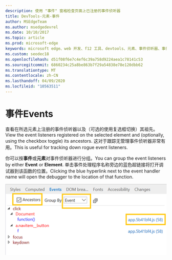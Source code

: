 ```yaml
---
description: 使用 "事件" 窗格检查页面上已注册的事件侦听器
title: DevTools-元素-事件
author: MSEdgeTeam
ms.author: msedgedevrel
ms.date: 10/10/2017
ms.topic: article
ms.prod: microsoft-edge
keywords: microsoft edge、web 开发、f12 工具、devtools、元素、事件侦听器、事件处理程序
ms.custom: seodec18
ms.openlocfilehash: d51f08f6e7c4ef6c39a758d9224aea1c78141c53
ms.sourcegitcommit: 6860234c25a8be863b7f29a54838e78e120dbb62
ms.translationtype: MT
ms.contentlocale: zh-CN
ms.lasthandoff: 04/09/2020
ms.locfileid: "10563511"
---
```

# <span data-ttu-id="0c05b-104">事件</span><span class="sxs-lookup"><span data-stu-id="0c05b-104">Events</span></span> 

<span data-ttu-id="0c05b-105">查看在所选元素上注册的事件侦听器以及（可选的使用复选框切换）其祖先。</span><span class="sxs-lookup"><span data-stu-id="0c05b-105">View the event listeners registered on the selected element and (optionally, using the checkbox toggle) its ancestors.</span></span> <span data-ttu-id="0c05b-106">这对于跟踪无管理事件侦听器非常有用。</span><span class="sxs-lookup"><span data-stu-id="0c05b-106">This is useful for tracking down rogue event listeners.</span></span> 

<span data-ttu-id="0c05b-107">你可以按**事件**或**元素**对事件侦听器进行分组。</span><span class="sxs-lookup"><span data-stu-id="0c05b-107">You can group the event listeners by either **Event** or **Element**.</span></span> <span data-ttu-id="0c05b-108">单击事件处理程序名称旁边的蓝色超链接将打开调试器到该函数的位置。</span><span class="sxs-lookup"><span data-stu-id="0c05b-108">Clicking the blue hyperlink next to the event handler name will open the debugger to the location of that function.</span></span>

!["事件" 窗格](../media/elements_events.png)